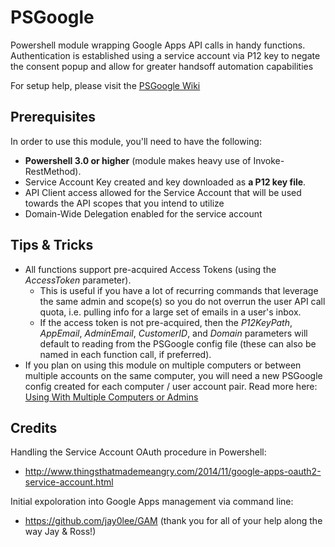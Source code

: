 # PSGoogle
Powershell module wrapping Google Apps API calls in handy functions. Authentication is established using a service account via P12 key to negate the consent popup and allow for greater handsoff automation capabilities

For setup help, please visit the [PSGoogle Wiki](https://github.com/nferrell/PSGoogle/wiki)

## Prerequisites
In order to use this module, you'll need to have the following:
* **Powershell 3.0 or higher** (module makes heavy use of Invoke-RestMethod).
* Service Account Key created and key downloaded as **a P12 key file**.
* API Client access allowed for the Service Account that will be used towards the API scopes that you intend to utilize
* Domain-Wide Delegation enabled for the service account

## Tips & Tricks
* All functions support pre-acquired Access Tokens (using the _AccessToken_ parameter).
    * This is useful if you have a lot of recurring commands that leverage the same admin and scope(s) so you do not overrun the user API call quota, i.e. pulling info for a large set of emails in a user's inbox.
    * If the access token is not pre-acquired, then the _P12KeyPath_, _AppEmail_, _AdminEmail_, _CustomerID_, and _Domain_ parameters will default to reading from the PSGoogle config file (these can also be named in each function call, if preferred).
* If you plan on using this module on multiple computers or between multiple accounts on the same computer, you will need a new PSGoogle config created for each computer / user account pair. Read more here: [Using With Multiple Computers or Admins](https://github.com/nferrell/PSGoogle/wiki/Using-With-Multiple-Computers-or-Admins)

## Credits
Handling the Service Account OAuth procedure in Powershell:
- http://www.thingsthatmademeangry.com/2014/11/google-apps-oauth2-service-account.html

Initial expoloration into Google Apps management via command line:
- https://github.com/jay0lee/GAM  (thank you for all of your help along the way Jay & Ross!)
